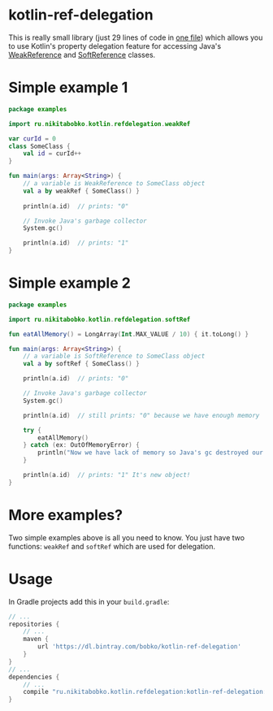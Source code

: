 # kotlin-ref-delegation
This is really small library (just 29 lines of code in [one file](src/main/kotlin/ru/nikitabobko/kotlin/refdelegation/RefDelegate.kt)) which allows you to use Kotlin's property 
delegation feature for accessing Java's [WeakReference](https://docs.oracle.com/javase/8/docs/api/java/lang/ref/WeakReference.html)
and [SoftReference](https://docs.oracle.com/javase/8/docs/api/java/lang/ref/SoftReference.html) classes.

# Simple example 1
```kotlin
package examples

import ru.nikitabobko.kotlin.refdelegation.weakRef

var curId = 0
class SomeClass {
    val id = curId++
}

fun main(args: Array<String>) {
    // a variable is WeakReference to SomeClass object
    val a by weakRef { SomeClass() }
    
    println(a.id)  // prints: "0"

    // Invoke Java's garbage collector
    System.gc()

    println(a.id)  // prints: "1"
}

```

# Simple example 2
```kotlin
package examples

import ru.nikitabobko.kotlin.refdelegation.softRef

fun eatAllMemory() = LongArray(Int.MAX_VALUE / 10) { it.toLong() }

fun main(args: Array<String>) {
    // a variable is SoftReference to SomeClass object
    val a by softRef { SomeClass() }

    println(a.id)  // prints: "0"

    // Invoke Java's garbage collector
    System.gc()

    println(a.id)  // still prints: "0" because we have enough memory

    try {
        eatAllMemory()
    } catch (ex: OutOfMemoryError) {
        println("Now we have lack of memory so Java's gc destroyed our object")
    }

    println(a.id)  // prints: "1" It's new object!
}
```

# More examples?
Two simple examples above is all you need to know. You just have two 
functions: `weakRef` and `softRef` which are used for delegation.


# Usage
In Gradle projects add this in your `build.gradle`:
```gradle
// ...
repositories { 
    // ...
    maven {
        url 'https://dl.bintray.com/bobko/kotlin-ref-delegation'
    }
}
// ...
dependencies {
    // ...
    compile "ru.nikitabobko.kotlin.refdelegation:kotlin-ref-delegation:1.1.2"
}
```
